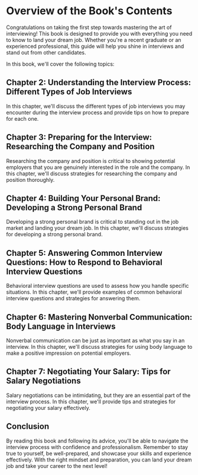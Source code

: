 Overview of the Book's Contents
========================================================

Congratulations on taking the first step towards mastering the art of interviewing! This book is designed to provide you with everything you need to know to land your dream job. Whether you're a recent graduate or an experienced professional, this guide will help you shine in interviews and stand out from other candidates.

In this book, we'll cover the following topics:

Chapter 2: Understanding the Interview Process: Different Types of Job Interviews
---------------------------------------------------------------------------------

In this chapter, we'll discuss the different types of job interviews you may encounter during the interview process and provide tips on how to prepare for each one.

Chapter 3: Preparing for the Interview: Researching the Company and Position
----------------------------------------------------------------------------

Researching the company and position is critical to showing potential employers that you are genuinely interested in the role and the company. In this chapter, we'll discuss strategies for researching the company and position thoroughly.

Chapter 4: Building Your Personal Brand: Developing a Strong Personal Brand
---------------------------------------------------------------------------

Developing a strong personal brand is critical to standing out in the job market and landing your dream job. In this chapter, we'll discuss strategies for developing a strong personal brand.

Chapter 5: Answering Common Interview Questions: How to Respond to Behavioral Interview Questions
-------------------------------------------------------------------------------------------------

Behavioral interview questions are used to assess how you handle specific situations. In this chapter, we'll provide examples of common behavioral interview questions and strategies for answering them.

Chapter 6: Mastering Nonverbal Communication: Body Language in Interviews
-------------------------------------------------------------------------

Nonverbal communication can be just as important as what you say in an interview. In this chapter, we'll discuss strategies for using body language to make a positive impression on potential employers.

Chapter 7: Negotiating Your Salary: Tips for Salary Negotiations
----------------------------------------------------------------

Salary negotiations can be intimidating, but they are an essential part of the interview process. In this chapter, we'll provide tips and strategies for negotiating your salary effectively.

Conclusion
----------

By reading this book and following its advice, you'll be able to navigate the interview process with confidence and professionalism. Remember to stay true to yourself, be well-prepared, and showcase your skills and experience effectively. With the right mindset and preparation, you can land your dream job and take your career to the next level!
